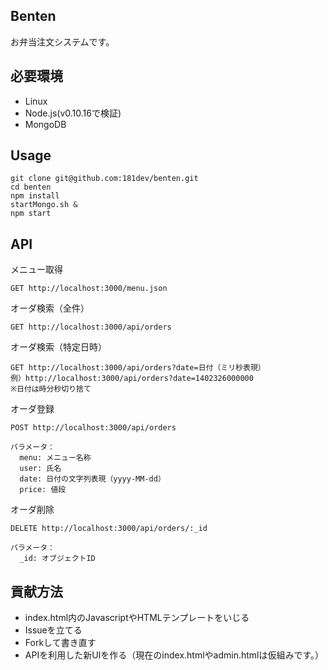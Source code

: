 Benten
--------

お弁当注文システムです。

必要環境
---------

 * Linux
 * Node.js(v0.10.16で検証)
 * MongoDB

Usage
-------

```
git clone git@github.com:181dev/benten.git
cd benten
npm install
startMongo.sh &
npm start
```

API
------

メニュー取得

```
GET http://localhost:3000/menu.json  
```

オーダ検索（全件）
```
GET http://localhost:3000/api/orders
```

オーダ検索（特定日時）
```
GET http://localhost:3000/api/orders?date=日付（ミリ秒表現）
例）http://localhost:3000/api/orders?date=1402326000000
※日付は時分秒切り捨て
```

オーダ登録
```
POST http://localhost:3000/api/orders

パラメータ：
  menu: メニュー名称
  user: 氏名
  date: 日付の文字列表現（yyyy-MM-dd）
  price: 値段
```

オーダ削除
```
DELETE http://localhost:3000/api/orders/:_id

パラメータ：
  _id: オブジェクトID
```

貢献方法
--------

 * index.html内のJavascriptやHTMLテンプレートをいじる
 * Issueを立てる
 * Forkして書き直す
 * APIを利用した新UIを作る（現在のindex.htmlやadmin.htmlは仮組みです。）
